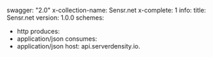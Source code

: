 swagger: "2.0"
x-collection-name: Sensr.net
x-complete: 1
info:
  title: Sensr.net
  version: 1.0.0
schemes:
- http
produces:
- application/json
consumes:
- application/json
host: api.serverdensity.io.